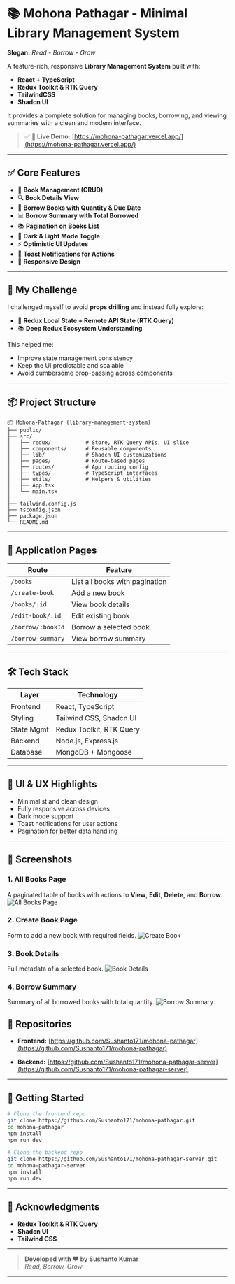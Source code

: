 # 📚 Mohona Pathagar - Minimal Library Management System

**Slogan:** *Read - Borrow - Grow*

A feature-rich, responsive **Library Management System** built with:

* **React + TypeScript**
* **Redux Toolkit & RTK Query**
* **TailwindCSS**
* **Shadcn UI**

It provides a complete solution for managing books, borrowing, and viewing summaries with a clean and modern interface.

> ✅ **🚀 Live Demo:**
> [https://mohona-pathagar.vercel.app/](https://mohona-pathagar.vercel.app/)

---

## ✅ Core Features

* 📘 **Book Management (CRUD)**
* 🔍 **Book Details View**
* 🛒 **Borrow Books with Quantity & Due Date**
* 📊 **Borrow Summary with Total Borrowed**
* 📚 **Pagination on Books List**
* 🌙 **Dark & Light Mode Toggle**
* ⚡ **Optimistic UI Updates**
* 📨 **Toast Notifications for Actions**
* 📱 **Responsive Design**

---

## 🎯 My Challenge

I challenged myself to avoid **props drilling** and instead fully explore:

* 🔄 **Redux Local State + Remote API State (RTK Query)**
* 📚 **Deep Redux Ecosystem Understanding**

This helped me:

* Improve state management consistency
* Keep the UI predictable and scalable
* Avoid cumbersome prop-passing across components

---

## 📦 Project Structure

```
📦 Mohona-Pathagar (library-management-system)
├── public/
├── src/
│   ├── redux/           # Store, RTK Query APIs, UI slice
│   ├── components/      # Reusable components
│   ├── lib/             # Shadcn UI customizations
│   ├── pages/           # Route-based pages
│   ├── routes/          # App routing config
│   ├── types/           # TypeScript interfaces
│   ├── utils/           # Helpers & utilities
│   ├── App.tsx
│   └── main.tsx
│
├── tailwind.config.js
├── tsconfig.json
├── package.json
└── README.md
```

---

## 📑 Application Pages

| Route             | Feature                        |
| ----------------- | ------------------------------ |
| `/books`          | List all books with pagination |
| `/create-book`    | Add a new book                 |
| `/books/:id`      | View book details              |
| `/edit-book/:id`  | Edit existing book             |
| `/borrow/:bookId` | Borrow a selected book         |
| `/borrow-summary` | View borrow summary            |

---

## 🛠️ Tech Stack

| Layer      | Technology               |
| ---------- | ------------------------ |
| Frontend   | React, TypeScript        |
| Styling    | Tailwind CSS, Shadcn UI  |
| State Mgmt | Redux Toolkit, RTK Query |
| Backend    | Node.js, Express.js      |
| Database   | MongoDB + Mongoose       |

---

## 🎨 UI & UX Highlights

* Minimalist and clean design
* Fully responsive across devices
* Dark mode support
* Toast notifications for user actions
* Pagination for better data handling

---


## 📸 Screenshots

### 1. All Books Page

A paginated table of books with actions to **View**, **Edit**, **Delete**, and **Borrow**.
![All Books Page](./screenshots/all-books-page.png)

### 2. Create Book Page

Form to add a new book with required fields.
![Create Book](./screenshots/create-book.png)

### 3. Book Details

Full metadata of a selected book.
![Book Details](./screenshots/book-details.png)

### 4. Borrow Summary

Summary of all borrowed books with total quantity.
![Borrow Summary](./screenshots/borrow-summary.png)


## 🔗 Repositories

* **Frontend:**
  [https://github.com/Sushanto171/mohona-pathagar](https://github.com/Sushanto171/mohona-pathagar)

* **Backend:**
  [https://github.com/Sushanto171/mohona-pathagar-server](https://github.com/Sushanto171/mohona-pathagar-server)

---

## 🚀 Getting Started

```bash
# Clone the frontend repo
git clone https://github.com/Sushanto171/mohona-pathagar.git
cd mohona-pathagar
npm install
npm run dev

# Clone the backend repo
git clone https://github.com/Sushanto171/mohona-pathagar-server.git
cd mohona-pathagar-server
npm install
npm run dev
```

---

## 🙌 Acknowledgments

* **Redux Toolkit & RTK Query**
* **Shadcn UI**
* **Tailwind CSS**

---

> **Developed with ❤️ by Sushanto Kumar** <br/>
> *Read, Borrow, Grow*

---


